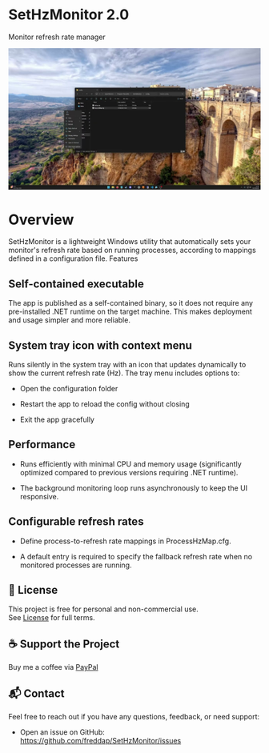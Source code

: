 # SetHzMonitor 2.0

Monitor refresh rate manager

[![Demo on YouTube](assets/IMG_0211.jpeg)](https://www.youtube.com/watch?v=NbPZInSTmLQ)

# Overview

SetHzMonitor is a lightweight Windows utility that automatically sets your monitor's refresh rate based on running processes, according to mappings defined in a configuration file.
Features

## Self-contained executable
The app is published as a self-contained binary, so it does not require any pre-installed .NET runtime on the target machine. This makes deployment and usage simpler and more reliable.

## System tray icon with context menu
Runs silently in the system tray with an icon that updates dynamically to show the current refresh rate (Hz). The tray menu includes options to:

- Open the configuration folder

- Restart the app to reload the config without closing

- Exit the app gracefully

## Performance

- Runs efficiently with minimal CPU and memory usage (significantly optimized compared to previous versions requiring .NET runtime).

- The background monitoring loop runs asynchronously to keep the UI responsive.

## Configurable refresh rates

- Define process-to-refresh rate mappings in ProcessHzMap.cfg.

- A default entry is required to specify the fallback refresh rate when no monitored processes are running.

## 📄 License

This project is free for personal and non-commercial use.  
See [License](./LICENSE.md) for full terms.

## ☕ Support the Project

Buy me a coffee via [PayPal](https://www.paypal.com/donate?business=fredrik8801@gmail.com)

## 📬 Contact

Feel free to reach out if you have any questions, feedback, or need support:

- Open an issue on GitHub: https://github.com/freddap/SetHzMonitor/issues
